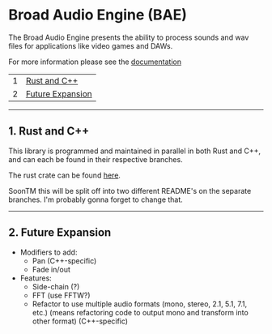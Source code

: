 # Broad Audio Engine (BAE)

The Broad Audio Engine presents the ability to process sounds and wav files for applications like video games and DAWs.

For more information please see the [documentation](https://docs.rs/bae_rs)

|   |                                       |
|--:|---------------------------------------|
|1  |[Rust and C++](#1-rust-and-c)          |
|2  |[Future Expansion](#2-future-expansion)|

---

## 1. Rust and C++

This library is programmed and maintained in parallel in both Rust and C++, and can each be found in their respective branches.  

The rust crate can be found [here](https://crates.io/bae_rs).

SoonTM this will be split off into two different README's on the separate branches. I'm probably gonna forget to change that.

---

## 2. Future Expansion

* Modifiers to add:
  * Pan (C++-specific)
  * Fade in/out
* Features:
  * Side-chain (?)
  * FFT (use FFTW?)
  * Refactor to use multiple audio formats (mono, stereo, 2.1, 5.1, 7.1, etc.) (means refactoring code to output mono and transform into other format) (C++-specific)
